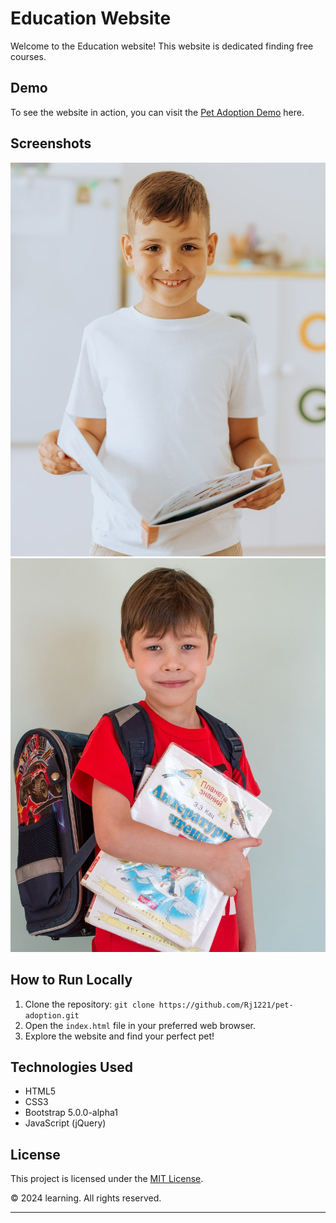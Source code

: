 # Education Website


Welcome to the Education website! This website is dedicated finding free courses.

## Demo

To see the website in action, you can visit the [Pet Adoption Demo](https://afraaz10.github.io/learning/) here.

## Screenshots

![About Pets](./assets/header-1.jpg)
![About Pets](./assets/header-2.jpg)

## How to Run Locally

1. Clone the repository: `git clone https://github.com/Rj1221/pet-adoption.git`
2. Open the `index.html` file in your preferred web browser.
3. Explore the website and find your perfect pet!

## Technologies Used

- HTML5
- CSS3
- Bootstrap 5.0.0-alpha1
- JavaScript (jQuery)

## License

This project is licensed under the [MIT License](LICENSE).

&copy; 2024 learning. All rights reserved.

---
